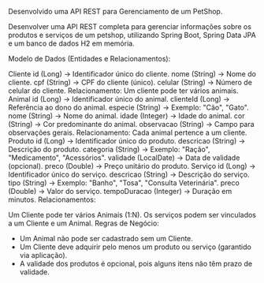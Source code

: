 Desenvolvido uma API REST para Gerenciamento de um PetShop.

Desenvolver uma API REST completa para gerenciar informações sobre os produtos e serviços de um petshop, utilizando Spring Boot, Spring Data JPA e um banco de dados H2 em memória.

Modelo de Dados (Entidades e Relacionamentos):

Cliente
id (Long) → Identificador único do cliente.
nome (String) → Nome do cliente.
cpf (String) → CPF do cliente (único).
celular (String) → Número de celular do cliente.
Relacionamento: Um cliente pode ter vários animais.
Animal
id (Long) → Identificador único do animal.
clienteId (Long) → Referência ao dono do animal.
especie (String) → Exemplo: "Cão", "Gato".
nome (String) → Nome do animal.
idade (Integer) → Idade do animal.
cor (String) → Cor predominante do animal.
observacao (String) → Campo para observações gerais.
Relacionamento: Cada animal pertence a um cliente.
Produto
id (Long) → Identificador único do produto.
descricao (String) → Descrição do produto.
categoria (String) → Exemplo: "Ração", "Medicamento", "Acessórios".
validade (LocalDate) → Data de validade (opcional).
preco (Double) → Preço unitário do produto.
Serviço
id (Long) → Identificador único do serviço.
descricao (String) → Descrição do serviço.
tipo (String) → Exemplo: "Banho", "Tosa", "Consulta Veterinária".
preco (Double) → Valor do serviço.
tempoDuracao (Integer) → Duração em minutos.
 Relacionamentos:

Um Cliente pode ter vários Animais (1:N).
Os serviços podem ser vinculados a um Cliente e um Animal.
Regras de Negócio:

- Um Animal não pode ser cadastrado sem um Cliente.
- Um Cliente deve adquirir pelo menos um produto ou serviço (garantido via aplicação).
- A validade dos produtos é opcional, pois alguns itens não têm prazo de validade.
